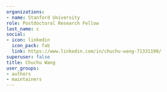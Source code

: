 ```yaml
---
organizations:
- name: Stanford University
role: Postdoctoral Research Fellow
last_name: c
social:
- icon: linkedin
  icon_pack: fab
  link: https://www.linkedin.com/in/chuchu-wang-71331190/
superuser: false
title: Chuchu Wang
user_groups:
- authors
- maintainers
---
```





